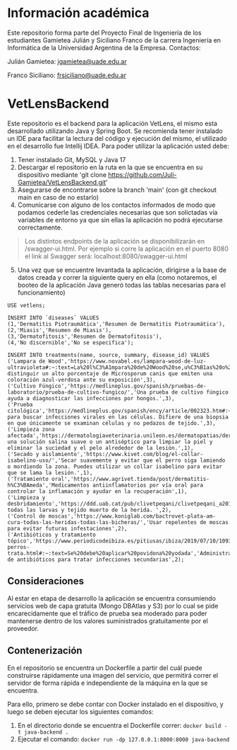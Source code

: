 # Información académica
Este repositorio forma parte del Proyecto Final de Ingeniería de los estudiantes Gamietea Julián y Siciliano Franco de la carrera Ingeniería en Informática de la Universidad Argentina de la Empresa. Contactos: 

Julián Gamietea: jgamietea@uade.edu.ar

Franco Siciliano: frsiciliano@uade.edu.ar
# VetLensBackend
Este repositorio es el backend para la aplicación VetLens, el mismo esta desarrollado utilizando Java y Spring Boot.
Se recomienda tener instalado un IDE para facilitar la lectura del código y ejecución del mismo, el utilizado en el desarrollo fue Intellij IDEA.
Para poder utilizar la aplicación usted debe:
1. Tener instalado Git, MySQL y Java 17
2. Descargar el repositorio en la ruta en la que se encuentra en su dispositivo mediante 'git clone https://github.com/Juli-Gamietea/VetLensBackend.git'
3. Asegurarse de encontrarse sobre la branch 'main' (con git checkout main en caso de no estarlo)
4. Comunicarse con alguno de los contactos informados de modo que podamos cederle las credenciales necesarias que son solictadas vía variables de entorno ya que sin ellas la aplicación no podrá ejecutarse correctamente.

> Los distintos endpoints de la aplicación se disponibilizarán en /swagger-ui.html. Por ejemplo si corre la aplicación en el puerto 8080 el link al Swagger será:
> localhost:8080/swagger-ui.html

5. Una vez que se encuentre levantada la aplicación, dirigirse a la base de datos creada y correr la siguiente query en ella (como notaremos, el booteo de la aplicación Java generó todas las tablas necesarias para el funcionamiento)

```
USE vetlens;

INSERT INTO `diseases` VALUES 
(1,'Dermatitis Piotraumática','Resumen de Dermatitis Piotraumática'),
(2,'Miasis','Resumen de Miasis'),
(3,'Dermatofitosis','Resumen de Dermatofitosis'),
(4,'No discernible','No se especifica');

INSERT INTO treatments(name, source, summary, disease_id) VALUES 
('Lampara de Wood','https://www.novabel.es/lampara-wood-de-luz-ultravioleta#:~:text=La%20l%C3%A1mpara%20de%20Wood%20se,u%C3%B1as%20o%20detectar%20la%20psoriasis.','Permite distinguir un alto porcentaje de Microsporum canis que emiten una coloración azul-verdosa ante su exposición',3),
('Cultivo Fúngico','https://medlineplus.gov/spanish/pruebas-de-laboratorio/prueba-de-cultivo-fungico/','Una prueba de cultivo fúngico ayuda a diagnosticar las infecciones por hongos.',3),
('Prueba citológica','https://medlineplus.gov/spanish/ency/article/002323.htm#:~:text=Es%20el%20an%C3%A1lisis%20de%20c%C3%A9lulas','Usado para buscar infecciones virales en las células. Difiere de una biopsia en que únicamente se examinan células y no pedazos de tejido.',3),
('Limpieza zona afectada','https://dermatologiaveterinaria.unileon.es/dermatopatias/dermatitis_aguda_humeda.htm','Usar una solución salina suave o un antiséptico para limpiar la piel y eliminar la suciedad y el pelo alrededor de la lesión.',1),
('Secado y aislamiento','https://www.kivet.com/blog/el-collar-isabelino-uso/','Secar suavemente y evitar que el perro siga lamiendo o mordiendo la zona. Puedes utilizar un collar isabelino para evitar que se lama la lesión.',1),
('Tratamiento oral','https://www.agrivet.tienda/post/dermatitis-h%C3%BAmeda','Medicamentos antiinflamatorios por vía oral para controlar la inflamación y ayudar en la recuperación',1),
('Limpieza y desbridamiento','https://ddd.uab.cat/pub/clivetpeqani/clivetpeqani_a2012v32n3/clivetpeqaniv32n3p169.pdf','Eliminar todas las larvas y tejido muerto de la herida. ',2),
('Control de moscas','https://www.koniglab.com/bactrovet-plata-am-cura-todas-las-heridas-todas-las-bicheras/','Usar repelentes de moscas para evitar futuras infestaciones',2),
('Antibióticos y tratamiento tópico','https://www.periodicodeibiza.es/pitiusas/ibiza/2019/07/10/1093317/miasis-perros-trata.html#:~:text=Se%20debe%20aplicar%20povidona%20yodada','Administración de antibióticos para tratar infecciones secundarias',2);
```


## Consideraciones
Al estar en etapa de desarrollo la aplicación se encuentra consumiendo servicios web de capa gratuita (Mongo DBAtlas y S3) por lo cual se pide encarecidamente que
el tráfico de prueba sea moderado para poder mantenerse dentro de los valores suministrados gratuitamente por el proveedor.

## Contenerización
En el repositorio se encuentra un Dockerfile a partir del cuál puede construirse rápidamente una imagen del servicio, que permitirá correr el servidor de forma rápida e independiente de la máquina en la que se encuentra.

Para ello, primero se debe contar con Docker instalado en el dispositivo, y luego se deben ejecutar los siguientes comandos:

1. En el directorio donde se encuentra el Dockerfile correr: `docker build -t java-backend .`
2. Ejecutar el comando: `docker run -dp 127.0.0.1:8000:8000 java-backend`
